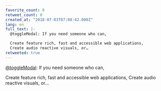 ```yaml
---
favorite_count: 0
retweet_count: 0
created_at: "2018-07-03T07:08:42.000Z"
lang: en
full_text: |-
  @toggleModal: If you need someone who can,

  Create feature rich, fast and accessible web applications,
  Create audio reactive visuals, or…
retweeted: true
---
```


[@toggleModal](https://twitter.com/toggleModal): If you need someone who can,

Create feature rich, fast and accessible web applications, Create audio reactive
visuals, or…
